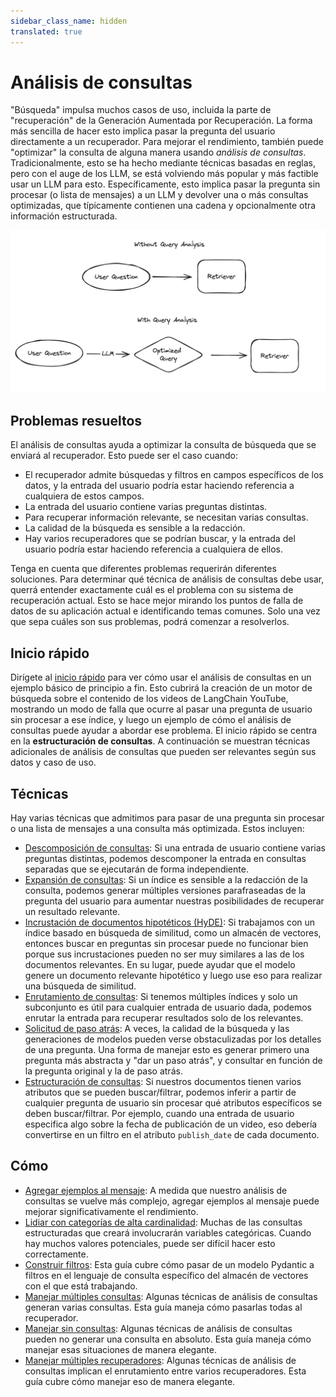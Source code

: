 ```yaml
---
sidebar_class_name: hidden
translated: true
---
```


# Análisis de consultas

"Búsqueda" impulsa muchos casos de uso, incluida la parte de "recuperación" de la Generación Aumentada por Recuperación. La forma más sencilla de hacer esto implica pasar la pregunta del usuario directamente a un recuperador. Para mejorar el rendimiento, también puede "optimizar" la consulta de alguna manera usando *análisis de consultas*. Tradicionalmente, esto se ha hecho mediante técnicas basadas en reglas, pero con el auge de los LLM, se está volviendo más popular y más factible usar un LLM para esto. Específicamente, esto implica pasar la pregunta sin procesar (o lista de mensajes) a un LLM y devolver una o más consultas optimizadas, que típicamente contienen una cadena y opcionalmente otra información estructurada.

![Análisis de consultas](../../../../../../static/img/query_analysis.png)

## Problemas resueltos

El análisis de consultas ayuda a optimizar la consulta de búsqueda que se enviará al recuperador. Esto puede ser el caso cuando:

* El recuperador admite búsquedas y filtros en campos específicos de los datos, y la entrada del usuario podría estar haciendo referencia a cualquiera de estos campos.
* La entrada del usuario contiene varias preguntas distintas.
* Para recuperar información relevante, se necesitan varias consultas.
* La calidad de la búsqueda es sensible a la redacción.
* Hay varios recuperadores que se podrían buscar, y la entrada del usuario podría estar haciendo referencia a cualquiera de ellos.

Tenga en cuenta que diferentes problemas requerirán diferentes soluciones. Para determinar qué técnica de análisis de consultas debe usar, querrá entender exactamente cuál es el problema con su sistema de recuperación actual. Esto se hace mejor mirando los puntos de falla de datos de su aplicación actual e identificando temas comunes. Solo una vez que sepa cuáles son sus problemas, podrá comenzar a resolverlos.

## Inicio rápido

Dirígete al [inicio rápido](/docs/use_cases/query_analysis/quickstart) para ver cómo usar el análisis de consultas en un ejemplo básico de principio a fin. Esto cubrirá la creación de un motor de búsqueda sobre el contenido de los videos de LangChain YouTube, mostrando un modo de falla que ocurre al pasar una pregunta de usuario sin procesar a ese índice, y luego un ejemplo de cómo el análisis de consultas puede ayudar a abordar ese problema. El inicio rápido se centra en la **estructuración de consultas**. A continuación se muestran técnicas adicionales de análisis de consultas que pueden ser relevantes según sus datos y caso de uso.

## Técnicas

Hay varias técnicas que admitimos para pasar de una pregunta sin procesar o una lista de mensajes a una consulta más optimizada. Estos incluyen:

* [Descomposición de consultas](/docs/use_cases/query_analysis/techniques/decomposition): Si una entrada de usuario contiene varias preguntas distintas, podemos descomponer la entrada en consultas separadas que se ejecutarán de forma independiente.
* [Expansión de consultas](/docs/use_cases/query_analysis/techniques/expansion): Si un índice es sensible a la redacción de la consulta, podemos generar múltiples versiones parafraseadas de la pregunta del usuario para aumentar nuestras posibilidades de recuperar un resultado relevante.
* [Incrustación de documentos hipotéticos (HyDE)](/docs/use_cases/query_analysis/techniques/hyde): Si trabajamos con un índice basado en búsqueda de similitud, como un almacén de vectores, entonces buscar en preguntas sin procesar puede no funcionar bien porque sus incrustaciones pueden no ser muy similares a las de los documentos relevantes. En su lugar, puede ayudar que el modelo genere un documento relevante hipotético y luego use eso para realizar una búsqueda de similitud.
* [Enrutamiento de consultas](/docs/use_cases/query_analysis/techniques/routing): Si tenemos múltiples índices y solo un subconjunto es útil para cualquier entrada de usuario dada, podemos enrutar la entrada para recuperar resultados solo de los relevantes.
* [Solicitud de paso atrás](/docs/use_cases/query_analysis/techniques/step_back): A veces, la calidad de la búsqueda y las generaciones de modelos pueden verse obstaculizadas por los detalles de una pregunta. Una forma de manejar esto es generar primero una pregunta más abstracta y "dar un paso atrás", y consultar en función de la pregunta original y la de paso atrás.
* [Estructuración de consultas](/docs/use_cases/query_analysis/techniques/structuring): Si nuestros documentos tienen varios atributos que se pueden buscar/filtrar, podemos inferir a partir de cualquier pregunta de usuario sin procesar qué atributos específicos se deben buscar/filtrar. Por ejemplo, cuando una entrada de usuario especifica algo sobre la fecha de publicación de un video, eso debería convertirse en un filtro en el atributo `publish_date` de cada documento.

## Cómo

* [Agregar ejemplos al mensaje](/docs/use_cases/query_analysis/how_to/few_shot): A medida que nuestro análisis de consultas se vuelve más complejo, agregar ejemplos al mensaje puede mejorar significativamente el rendimiento.
* [Lidiar con categorías de alta cardinalidad](/docs/use_cases/query_analysis/how_to/high_cardinality): Muchas de las consultas estructuradas que creará involucrarán variables categóricas. Cuando hay muchos valores potenciales, puede ser difícil hacer esto correctamente.
* [Construir filtros](/docs/use_cases/query_analysis/how_to/constructing-filters): Esta guía cubre cómo pasar de un modelo Pydantic a filtros en el lenguaje de consulta específico del almacén de vectores con el que está trabajando.
* [Manejar múltiples consultas](/docs/use_cases/query_analysis/how_to/multiple_queries): Algunas técnicas de análisis de consultas generan varias consultas. Esta guía maneja cómo pasarlas todas al recuperador.
* [Manejar sin consultas](/docs/use_cases/query_analysis/how_to/no_queries): Algunas técnicas de análisis de consultas pueden no generar una consulta en absoluto. Esta guía maneja cómo manejar esas situaciones de manera elegante.
* [Manejar múltiples recuperadores](/docs/use_cases/query_analysis/how_to/multiple_retrievers): Algunas técnicas de análisis de consultas implican el enrutamiento entre varios recuperadores. Esta guía cubre cómo manejar eso de manera elegante.
